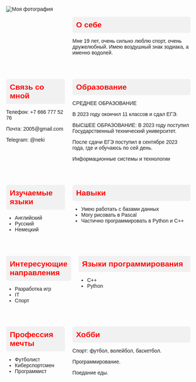 <!DOCTYPE html>
<html lang="en">
<style>
    body {
        font-family: Arial, sans-serif;
        padding: 20px;
    }
    .container {
        display: flex;
        margin-bottom: 20px;
    }
    .left-column {
        flex: 1;
        margin-right: 20px;
    }
    .right-column {
        flex: 2;
    }
    h2 {
        color: red;
        background-color: #f1f1f1;
        padding: 10px;
        border-radius: 5px;
        margin-bottom: 5px;
    }
    h2::before {
        margin-right: 10px;
    }
    img {
        max-width: 100%;
        height: auto;
    }
</style>
</head>
<body>
<div class="container">
    <div class="left-column">
        <img src="https://sun9-16.userapi.com/impg/u6wiv3-UHwD7Eac8QxrHnGmRqO4xKpdNYZf8IA/NNEElx3Go74.jpg?size=807x538&quality=96&sign=64da024d3e95bd814b4257334f46a032&c_uniq_tag=Zc8Ullr_AclVAOlq0iXKKxpzAdkEOtK4JC5_1im6HZg&type=album" alt="Моя фотография">
    </div>
    <div class="right-column">
        <h2><i class="fas fa-user"></i> О себе</h2>
        <p>Мне 19 лет, очень сильно люблю спорт, очень дружелюбный. Имею воздушный знак зодиака, а именно водолей.</p>
    </div>
</div>

<div class="container">
    <div class="left-column">
        <h2><i class="fas fa-phone"></i> Связь со мной</h2>
        <p>Телефон: +7 666 777 52 76</p>
        <p>Почта: 2005@gmail.com</p>
        <p>Telegram: @neki</p>
    </div>
    <div class="right-column">
        <h2><i class="fas fa-graduation-cap"></i> Образование</h2>
        <p>СРЕДНЕЕ ОБРАЗОВАНИЕ</p>
        <p>В 2023 году окончил 11 классов и сдал ЕГЭ.</p>
        <p>ВЫСШЕЕ ОБРАЗОВАНИЕ: В 2023 году поступил Государственный технический университет.</p>
        <p>После сдачи ЕГЭ поступил в сентябре 2023 года, где и обучаюсь по сей день.</p>
        <p>Информационные системы и технологии</p>
    </div>
</div>

<div class="container">
    <div class="left-column">
        <h2><i class="fas fa-language"></i> Изучаемые языки</h2>
        <ul>
            <li>Английский</li>
            <li>Русский</li>
            <li>Немецкий</li>
        </ul>
    </div>
    <div class="right-column">
        <h2><i class="fas fa-cogs"></i> Навыки</h2>
        <ul>
            <li>Умею работать с базами данных</li>
            <li>Могу рисовать в Pascal</li>
            <li>Частично программировать в Python и C++</li>
        </ul>
    </div>
</div>

<div class="container">
    <div class="left-column">
        <h2><i class="fas fa-bullseye"></i> Интересующие направления</h2>
        <ul>
            <li>Разработка игр</li>
            <li>IT</li>
            <li>Спорт</li>
        </ul>
    </div>
    <div class="right-column">
        <h2><i class="fas fa-code"></i> Языки программирования</h2>
        <ul>
            <li>C++</li>
            <li>Python</li>
        </ul>
    </div>
</div>

<div class="container">
    <div class="left-column">
        <h2><i class="fas fa-briefcase"></i> Профессия мечты</h2>
        <ul>
            <li>Футболист</li>
            <li>Киберспортсмен</li>
            <li>Программист</li>
        </ul>
    </div>
    <div class="right-column">
        <h2><i class="fas fa-camera"></i> Хобби</h2>
        <p>Спорт: футбол, волейбол, баскетбол.</p>
        <p>Программирование.</p>
        <p>Поедание еды.</p>
    </div>
</div>

</body>
</html>

